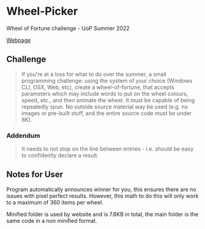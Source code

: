 # Wheel-Picker
Wheel of Fortune challenge - UoP Summer 2022

[Webpage](https://allroundergamin.github.io/Wheel-Picker/Webpage/)

## Challenge
>If you're at a loss for what to do over the summer, a small programming challenge:
using the system of your choice (Windows CLI, OSX, Web, etc), create a wheel-of-fortune,
that accepts parameters which may include words to put on the wheel colours, speed, etc.,
and then animate the wheel.  It must be capable of being repeatedly spun.
No outside source material way be used
(e.g. no images or pre-built stuff, and the entire source code must be under 8K).

### Addendum
>It needs to not stop on the line between entries - i.e. should be easy to confidently declare a result.

## Notes for User
Program automatically announces winner for you, this ensures there are no issues with pixel perfect results.
However, this math to do this will only work to a maximum of 360 items per wheel.

Minified folder is used by website and is 7.8KB in total, the main folder is the same code in a non minified format.
